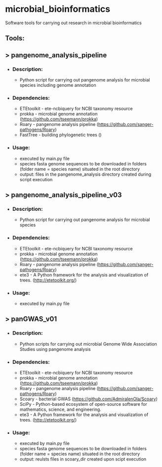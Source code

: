 # microbial_bioinformatics
Software tools for carrying out research in microbial bioinformatics

## Tools:
## > pangenome_analysis_pipeline
* ### Description: 
  * Python script for carrying out pangenome analysis for microbial species including genome annotation
* ### Dependencies:
  * ETEtoolkit - ete-ncbiquery for NCBI taxonomy resource
  * prokka - microbial genome annotation (https://github.com/tseemann/prokka)
  * Roary - pangenome analysis pipeline (https://github.com/sanger-pathogens/Roary)
  * FastTree - building phylogenetic trees ()
* ### Usage:
  * executed by main.py file
  * species fasta genome sequences to be downloaded in folders (folder name = species name) situated in the root directory
  * output: files in the pangenome_analysis directory created during script execution

## > pangenome_analysis_pipeline_v03
* ### Description: 
  * Python script for carrying out pangenome analysis for microbial species
* ### Dependencies:
  * ETEtoolkit - ete-ncbiquery for NCBI taxonomy resource
  * prokka - microbial genome annotation (https://github.com/tseemann/prokka)
  * Roary - pangenome analysis pipeline (https://github.com/sanger-pathogens/Roary)
  * ete3 - A Python framework for the analysis and visualization of trees. (http://etetoolkit.org/)
* ### Usage:
  * executed by main.py file

## > panGWAS_v01
* ### Description: 
  * Python scripts for carrying out microbial Genome Wide Association Studies using pangenome analysis
* ### Dependencies:
  * ETEtoolkit - ete-ncbiquery for NCBI taxonomy resource
  * prokka - microbial genome annotation (https://github.com/tseemann/prokka)
  * Roary - pangenome analysis pipeline (https://github.com/sanger-pathogens/Roary)
  * Scoary - bacterial GWAS (https://github.com/AdmiralenOla/Scoary)
  * SciPy - Python-based ecosystem of open-source software for mathematics, science, and engineering.
  * ete3 - A Python framework for the analysis and visualization of trees. (http://etetoolkit.org/)
* ### Usage:
  * executed by main.py file
  * species fasta genome sequences to be downloaded in folders (folder name = species name) situated in the root directory
  * output: reulsts files in scoary_dir created upon scipt execution
